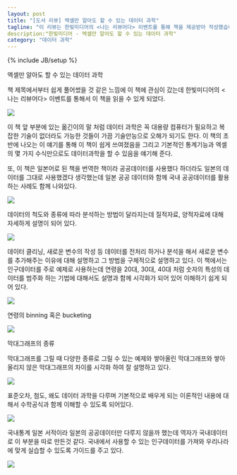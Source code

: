 ```yaml
---
layout: post
title: "[도서 리뷰] 엑셀만 알아도 할 수 있는 데이터 과학"
tagline: "이 리뷰는 한빛미디어의 <나는 리뷰어다> 이벤트를 통해 책을 제공받아 작성했습니다. "
description:"한빛미디어 - 엑셀만 알아도 할 수 있는 데이터 과학" 
category: "데이터 과학"
---
```


{% include JB/setup %}

엑셀만 알아도 할 수 있는 데이터 과학


책 제목에서부터 쉽게 풀어썼을 것 같은 느낌에 이 책에 관심이 갔는데 한빛미디어의 <나는 리뷰어다> 이벤트를 통해서 이 책을 읽을 수 있게 되었다.

<img src="https://i.imgur.com/SRn8giY.jpg">



이 책 앞 부분에 있는 옮긴이의 말 처럼 데이터 과학은 꼭 대용량 컴퓨터가 필요하고 복잡한 기술이 없더라도 가능한 것들이 가끔 기술만능으로 오해가 되기도 한다. 이 책의 초반에 나오는 이 얘기를 통해 이 책이 쉽게 쓰여졌음을 그리고 기본적인 통계기능과 엑셀의 몇 가지 수식만으로도 데이터과학을 할 수 있음을 얘기해 준다.

또, 이 책은 일본어로 된 책을 번역한 책이라 공공데이터를 사용했다 하더라도 일본의 데이터를 그대로 사용했겠다 생각했는데 일본 공공 데이터와 함께 국내 공공데이터를 활용하는 사례도 함께 나와있다.


<img src="https://i.imgur.com/7VEAoFm.jpg">



데이터의 척도와 종류에 따라 분석하는 방법이 달라지는데
질적자료, 양적자료에 대해 자세하게 설명이 되어 있다.

<img src="https://i.imgur.com/liwbtrk.jpg">



데이터 클리닝, 새로운 변수의 작성 등 데이터를 전처리 하거나 분석을 해서 새로운 변수를 추가해주는 이유에 대해 설명하고 그 방법을 구체적으로 설명하고 있다.
이 책에서는 인구데이터를 주로 예제로 사용하는데
연령을 20대, 30대, 40대 처럼 숫자의 특성의 데이터를 범주화 하는 기법에 대해서도 설명과 함께 시각화가 되어 있어 이해하기 쉽게 되어 있다. 


<img src="https://i.imgur.com/lXFK2JG.jpg">



연령의 binning 혹은 bucketing

<img src="https://i.imgur.com/GUwzL6W.jpg">



막대그래프의 종류

막대그래프를 그릴 때 다양한 종류로 그릴 수 있는 예제와 쌓아올린 막대그래프와 쌓아올리지 않은 막대그래프의 차이를 시각화 하여 잘 설명하고 있다.

<img src="https://i.imgur.com/AXqiPZ6.jpg">



표준오차, 첨도, 왜도
데이터 과학을 다루며 기본적으로 배우게 되는 이론적인 내용에 대해서 수학공식과 함께 이해할 수 있도록 되어있다.

<img src="https://i.imgur.com/stc6CA6.jpg">


국내통계
일본 서적이라 일본의 공공데이터만 다루지 않을까 했는데 역자가 국내데이터로 이 부분을 따로 만든것 같다. 국내에서 사용할 수 있는 인구데이터를 가져와 우리나라에 맞게 실습할 수 있도록 가이드를 주고 있다. 

<img src="https://i.imgur.com/TnfkGIc.jpg">

